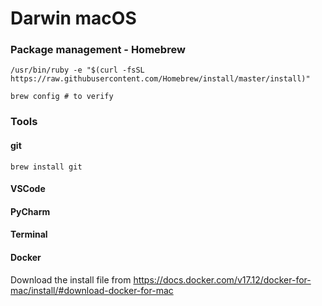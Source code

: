 # Darwin macOS

### Package management - Homebrew
`/usr/bin/ruby -e "$(curl -fsSL https://raw.githubusercontent.com/Homebrew/install/master/install)"`

`brew config # to verify`

### Tools 

#### git 

`brew install git`

#### VSCode

#### PyCharm 

#### Terminal

#### Docker 

Download the install file from https://docs.docker.com/v17.12/docker-for-mac/install/#download-docker-for-mac 
